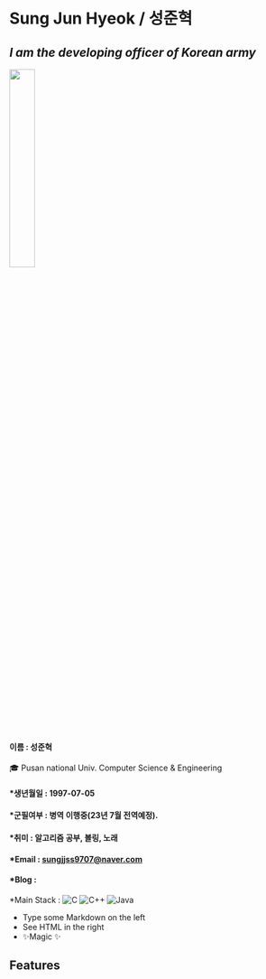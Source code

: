 # Sung Jun Hyeok / 성준혁
## _I am the developing officer of Korean army_

<img width="30%" src="https://user-images.githubusercontent.com/45208189/158298616-1aa08c48-3c81-416f-9151-3196ac0ac4ac.jpg"/>

#### 이름 : 성준혁

🎓 Pusan national Univ. Computer Science & Engineering

#### *생년월일 : 1997-07-05

#### *군필여부 : 병역 이행중(23년 7월 전역예정).

#### *취미 : 알고리즘 공부, 볼링, 노래

#### *Email : sungjjss9707@naver.com

#### *Blog : 

*Main Stack :  ![C](https://img.shields.io/badge/c-%2300599C.svg?style=for-the-badge&logo=c&logoColor=white)   ![C++](https://img.shields.io/badge/c++-%2391299C.svg?style=for-the-badge&logo=c%2B%2B&logoColor=white)  ![Java](https://img.shields.io/badge/java-%23ED8B00.svg?style=for-the-badge&logo=java&logoColor=white)
- Type some Markdown on the left
- See HTML in the right
- ✨Magic ✨

## Features
